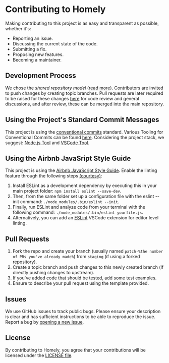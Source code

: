 # Contributing to Homely
Making contributing to this project is as easy and transparent as possible, whether it's:
- Reporting an issue.
- Discussing the current state of the code.
- Submitting a fix.
- Proposing new features.
- Becoming a maintainer.

## Development Process
We chose the *shared repository model* ([read more](https://docs.github.com/en/github/collaborating-with-issues-and-pull-requests/about-collaborative-development-models)). Contributors are invited to push changes by creating topic branches. Pull requests are later required to be raised for these changes <a href="https://github.com/dhruvshettty/homely-surveillance/pulls">here</a> for code review and general discussions, and after review, these can be merged into the main repository.

## Using the Project's Standard Commit Messages
This project is using the [conventional commits](https://www.conventionalcommits.org/en/v1.0.0/) standard. Various Tooling for Conventional Commits can be found <a href="https://www.conventionalcommits.org/en/v1.0.0/#tooling-for-conventional-commits">here</a>. Considering the project stack, we suggest: [Node.js Tool](https://github.com/commitizen/cz-cli) and [VSCode Tool](https://marketplace.visualstudio.com/items?itemName=vivaxy.vscode-conventional-commits). 

## Using the Airbnb JavaSript Style Guide
This project is using the [Airbnb JavaScript Style Guide](https://github.com/airbnb/javascript). Enable the linting feature through the following steps [(courtesy)](https://www.notion.so/ESLint-Pluggable-JavaScript-linter-325d79bd7ef34f0a8916a22727fa2491):
1. Install ESLint as a development dependency by executing this in your main project folder: `npm install eslint --save-dev`.
2. Then, from the same folder set up a configuration file with the eslint --init command: `./node_modules/.bin/eslint --init`.
3. Finally, run ESLint and analyze code from your terminal with the following command: `./node_modules/.bin/eslint yourfile.js`.
4. Alternatively, you can add an [ESLint](https://marketplace.visualstudio.com/items?itemName=dbaeumer.vscode-eslint) VSCode extension for editor level linting.

## Pull Requests
1. Fork the repo and create your branch (usually named `patch-%the number of PRs you've already made%`) from `staging` (if using a forked repository).
2. Create a topic branch and push changes to this newly created branch (if directly pushing changes to upstream).
2. If you've added code that should be tested, add some test examples.
3. Ensure to describe your pull request using the template provided.

## Issues
We use GitHub issues to track public bugs. Please ensure your description is clear and has sufficient instructions to be able to reproduce the issue. Report a bug by <a href="https://github.com/dhruvshettty/homely-surveillance/issues">opening a new issue</a>.

## License
By contributing to Homely, you agree that your contributions will be licensed under the [LICENSE file](LICENSE).
